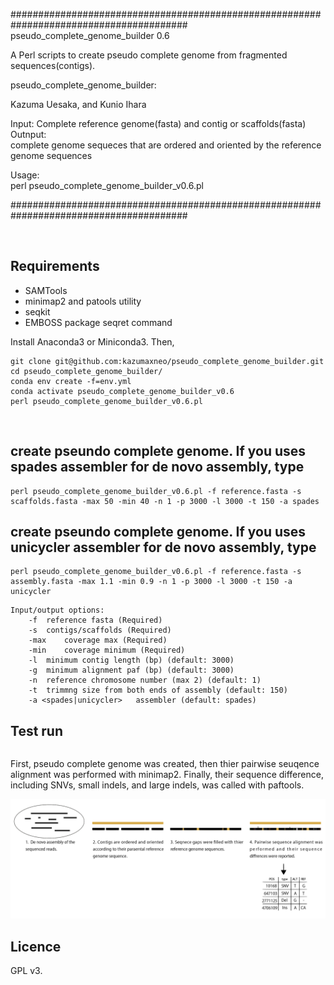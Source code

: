 ######################################################################################## 
pseudo_complete_genome_builder 0.6

A Perl scripts to create pseudo complete genome from fragmented sequences(contigs).   

pseudo_complete_genome_builder: 

Kazuma Uesaka, and Kunio Ihara  



Input: 
  Complete reference genome(fasta) and contig or scaffolds(fasta)
Outnput:	
  complete genome sequeces that are ordered and oriented by the reference genome sequences

Usage:  
  perl pseudo_complete_genome_builder_v0.6.pl


########################################################################################

    
## Requirements  
- SAMTools  
- minimap2 and patools utility
- seqkit 
- EMBOSS package seqret command

Install Anaconda3 or Miniconda3. Then,  
```
git clone git@github.com:kazumaxneo/pseudo_complete_genome_builder.git
cd pseudo_complete_genome_builder/
conda env create -f=env.yml
conda activate pseudo_complete_genome_builder_v0.6
perl pseudo_complete_genome_builder_v0.6.pl
```
    


## create pseundo complete genome. If you uses spades assembler for de novo assembly, type
```
perl pseudo_complete_genome_builder_v0.6.pl -f reference.fasta -s scaffolds.fasta -max 50 -min 40 -n 1 -p 3000 -l 3000 -t 150 -a spades
```

## create pseundo complete genome. If you uses unicycler assembler for de novo assembly, type
```
perl pseudo_complete_genome_builder_v0.6.pl -f reference.fasta -s assembly.fasta -max 1.1 -min 0.9 -n 1 -p 3000 -l 3000 -t 150 -a unicycler
```

```
Input/output options:
	-f	reference fasta (Required)
	-s	contigs/scaffolds (Required)
	-max	coverage max (Required)
	-min	coverage minimum (Required)
	-l	minimum contig length (bp) (default: 3000)
	-g	minimum alignment paf (bp) (default: 3000)
	-n	reference chromosome number (max 2) (default: 1)
	-t	trimmng size from both ends of assembly (default: 150)
	-a <spades|unicycler>	assembler (default: spades)
```

## Test run
```

```  

First, pseudo complete genome was created, then thier pairwise seuqence alignment was performed with minimap2. Finally, their sequence difference, including SNVs, small indels, and large indels, was called with paftools.
<p align="center"><img src="figure1.png" alt="scheme"></p>


## Licence ##

GPL v3.


